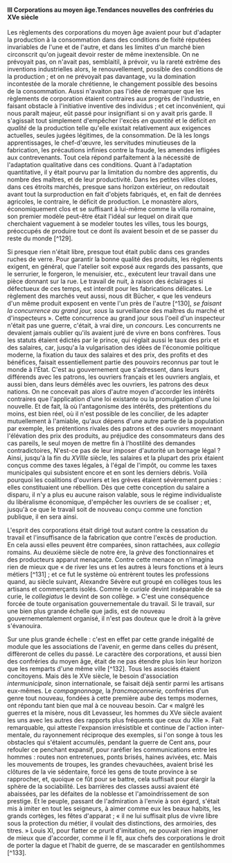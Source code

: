 #### III Corporations au moyen âge.Tendances nouvelles des confréries du XVe siècle

Les règlements des corporations du moyen âge avaient pour but d'adapter la production à la consommation dans des conditions de fixité réputées invariables de l'une et de l'autre, et dans les limites d'un marché bien circonscrit qu'on jugeait devoir rester de même inextensible. On ne prévoyait pas, on n'avait pas, semblaitil, à prévoir, vu la rareté extrême des inventions industrielles alors, le renouvellement, possible des conditions de la production ; et on ne prévoyait pas davantage, vu la domination incontestée de la morale chrétienne, le changement possible des besoins de la consommation. Aussi n'avaiton pas l'idée de remarquer que les règlements de corporation étaient contraires aux progrès de l'industrie, en faisant obstacle à l'initiative inventive des individus ; et cet inconvénient, qui nous paraît majeur, eût passé pour insignifiant si on y avait pris garde. Il s'agissait tout simplement d'empêcher l'excès _en quantité_ et le déficit _en qualité_ de la production telle qu'elle existait relativement aux exigences actuelles, seules jugées légitimes, de la consommation. De là les longs apprentissages, le chef-d'œuvre, les servitudes minutieuses de la fabrication, les précautions infinies contre la fraude, les amendes infligées aux contrevenants. Tout cela répond parfaitement à la nécessité de l'adaptation qualitative dans ces conditions. Quant à l'adaptation quantitative, il y était pourvu par la limitation du nombre des apprentis, du nombre des maîtres, et de leur productivité. Dans les petites villes closes, dans ces étroits marchés, presque sans horizon extérieur, on redoutait avant tout la surproduction en fait d'objets fabriqués, et, en fait de denrées agricoles, le contraire, le déficit de production. Le monastère alors, économiquement clos et se suffisant à lui-même comme la villa romaine, son premier modèle peut-être était l'idéal sur lequel on dirait que cherchaient vaguement à se modeler toutes les villes, tous les bourgs, préoccupés de produire tout ce dont ils avaient besoin et de se passer du reste du monde [^129].

Si presque rien n'était libre, presque tout était public dans ces grandes ruches de verre. Pour garantir la bonne qualité des produits, les règlements exigent, en général, que l'atelier soit exposé aux regards des passants, que le serrurier, le forgeron, le menuisier, etc., exécutent leur travail dans une pièce donnant sur la rue. Le travail de nuit, à raison des éclairages si défectueux de ces temps, est interdit pour les fabrications délicates. Le règlement des marchés veut aussi, nous dit Bücher, « que les vendeurs d'un même produit exposent en vente l'un près de l'autre [^130], _se faisant la concurrence au grand jour, sous_ la surveillance des maîtres du marché et d'inspecteurs ». Cette concurrence au grand jour sous l'oeil d'un inspecteur n'était pas une guerre, c'était, à vrai dire, un _concours._ Les concurrents ne devaient jamais oublier qu'ils avaient juré de vivre en bons confrères. Tous les statuts étaient édictés par le prince, qui réglait aussi le taux des prix et des salaires, car, jusqu'a la vulgarisation des idées de l'économie politique moderne, la fixation du taux des salaires et des prix, des profits et des bénéfices, faisait essentiellement partie des pouvoirs reconnus par tout le monde à l'État. C'est au gouvernement que s'adressent, dans leurs différends avec les patrons, les ouvriers français et les ouvriers anglais, et aussi bien, dans leurs démêlés avec les ouvriers, les patrons des deux nations. On ne concevait pas alors d'autre moyen d'accorder les intérêts contraires que l'application d'une loi existante ou la promulgation d'une loi nouvelle. Et de fait, là où l'antagonisme des intérêts, des prétentions du moins, est bien réel, où il n'est possible de les concilier, de les adapter mutuellement à l'amiable, qu'aux dépens d'une autre partie de la population par exemple, les prétentions rivales des patrons et des ouvriers moyennant l'élévation des prix des produits, au préjudice des consommateurs dans des cas pareils, le seul moyen de mettre fin à l'hostilité des demandes contradictoires, N'est-ce pas de leur imposer d'autorité un bornage légal ? Ainsi, jusqu'à la fin du _XVIIIe_ siècle, les salaires et la plupart des prix étaient conçus comme des taxes légales, à l'égal de l'impôt, ou comme les taxes municipales qui subsistent encore et en sont les derniers débris. Voilà pourquoi les coalitions d'ouvriers et les grèves étaient sévèrement punies : elles constituaient une rébellion. Dès que cette conception du salaire a disparu, il n'y a plus eu aucune raison valable, sous le régime individualiste du libéralisme économique, d'empêcher les ouvriers de se coaliser ; et, jusqu'à ce que le travail soit de nouveau conçu comme une fonction publique, il en sera ainsi.

L'esprit des corporations était dirigé tout autant contre la cessation du travail et l'insuffisance de la fabrication que contre l'excès de production. En cela aussi elles peuvent être comparées, sinon rattachées, aux _collegia_ romains. Au deuxième siècle de notre ère, la _grève_ des fonctionnaires et des producteurs apparut menaçante. Contre cette menace on n'imagina rien de mieux que « de river les uns et les autres à leurs fonctions et à leurs métiers [^131] ; et ce fut le système où entrèrent toutes les professions quand, au siècle suivant, Alexandre Sévère eut groupé en collèges tous les artisans et commerçants isolés. Comme le _curiale_ devint inséparable de sa curie, le _collegiatus_ le devint de son collège. » C'est une conséquence forcée de toute organisation gouvernementale du travail. Si le travail, sur une bien plus grande échelle que jadis, est de nouveau gouvernementalement organisé, il n'est pas douteux que le droit à la grève s'évanouira.

Sur une plus grande échelle : c'est en effet par cette grande inégalité de module que les associations de l'avenir, en germe dans celles du présent, diffèreront de celles du passé. Le caractère des corporations, et aussi bien des confréries du moyen âge, était de ne pas étendre plus loin leur horizon que les remparts d'une même ville [^132]. Tous les associés étaient concitoyens. Mais dès le XVe siècle, le besoin d'association _intermunicipale,_ sinon internationale, se faisait déjà sentir parmi les artisans eux-mêmes. Le _compagnonnage,_ la _francmaçonnerie,_ confréries d'un genre tout nouveau, fondées à cette première aube des temps modernes, ont répondu tant bien que mal à ce nouveau besoin. Car « malgré les guerres et la misère, nous dit Levasseur, les hommes du XVe siècle avaient les uns avec les autres des rapports plus fréquents que ceux du XIIe ». Fait remarquable, qui atteste l'expansion irrésistible et continue de l'action inter-mentale, du rayonnement réciproque des exemples, si l'on songe à tous les obstacles qui s'étaient accumulés, pendant la guerre de Cent ans, pour refouler ce penchant expansif, pour raréfier les communications entre les hommes : routes non entretenues, ponts brisés, haines avivées, etc. Mais les mouvements de troupes, les grandes chevauchées, avaient brisé les clôtures de la vie sédentaire, forcé les gens de toute province à se rapprocher, et, quoique ce fût pour se battre, cela suffisait pour élargir la sphère de la sociabilité. Les barrières des classes aussi avaient été abaissées, par les défaites de la noblesse et l'amoindrissement de son prestige. Et le peuple, passant de l'admiration à l'envie à son égard, s'était mis à imiter en tout les seigneurs, à aimer comme eux les beaux habits, les grands cortèges, les fêtes d'apparat ; « il ne lui suffisait plus de vivre libre sous la protection du métier, il voulait des distinctions, des armoiries, des titres. » Louis XI, pour flatter ce prurit d'imitation, ne pouvait rien imaginer de mieux que d'accorder, comme il le fit, aux chefs des corporations le droit de porter la dague et l'habit de guerre, de se mascarader en gentilshommes [^133].
